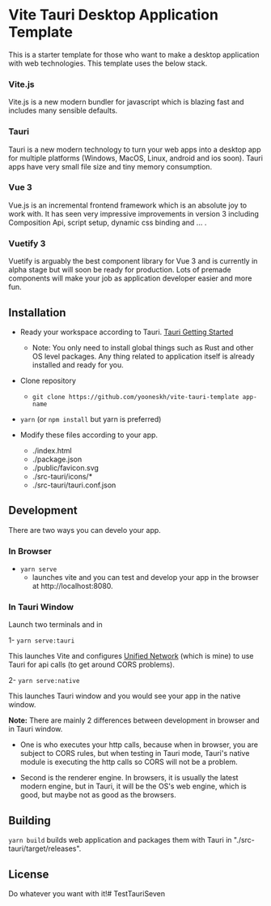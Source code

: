 # Vite Tauri Desktop Application Template

This is a starter template for those who want to make a desktop application with web technologies. This template uses the below stack.

### Vite.js
Vite.js is a new modern bundler for javascript which is blazing fast and includes many sensible defaults.

### Tauri
Tauri is a new modern technology to turn your web apps into a desktop app for multiple platforms (Windows, MacOS, Linux, android and ios soon). Tauri apps have very small file size and tiny memory consumption.

### Vue 3
Vue.js is an incremental frontend framework which is an absolute joy to work with. It has seen very impressive improvements in version 3 including Composition Api, script setup, dynamic css binding and ... .

### Vuetify 3
Vuetify is arguably the best component library for Vue 3 and is currently in alpha stage but will soon be ready for production. Lots of premade components will make your job as application developer easier and more fun.

## Installation
- Ready your workspace according to Tauri. [Tauri Getting Started](https://tauri.app/v1/guides/getting-started/prerequisites/)

  - Note: You only need to install global things such as Rust and other OS level packages. Any thing related to application itself is already installed and ready for you.

- Clone repository
  - `git clone https://github.com/yooneskh/vite-tauri-template app-name`

- `yarn` (or `npm install` but yarn is preferred)

- Modify these files according to your app.

  - ./index.html
  - ./package.json
  - ./public/favicon.svg
  - ./src-tauri/icons/*
  - ./src-tauri/tauri.conf.json

## Development

There are two ways you can develo your app.

### In Browser
- `yarn serve`
  - launches vite and you can test and develop your app in the browser at http://localhost:8080.

### In Tauri Window

Launch two terminals and in

1- `yarn serve:tauri`

This launches Vite and configures [Unified Network](https://github.com/yooneskh/unified-network) (which is mine) to use Tauri for api calls (to get around CORS problems).

2- `yarn serve:native`

This launches Tauri window and you would see your app in the native window.

**Note:** There are mainly 2 differences between development in browser and in Tauri window.

- One is who executes your http calls, because when in browser, you are subject to CORS rules, but when testing in Tauri mode, Tauri's native module is executing the http calls so CORS will not be a problem.

- Second is the renderer engine. In browsers, it is usually the latest modern engine, but in Tauri, it will be the OS's web engine, which is good, but maybe not as good as the browsers.

## Building

`yarn build` builds web application and packages them with Tauri in "./src-tauri/target/releases".

## License
Do whatever you want with it!#   T e s t T a u r i S e v e n  
 